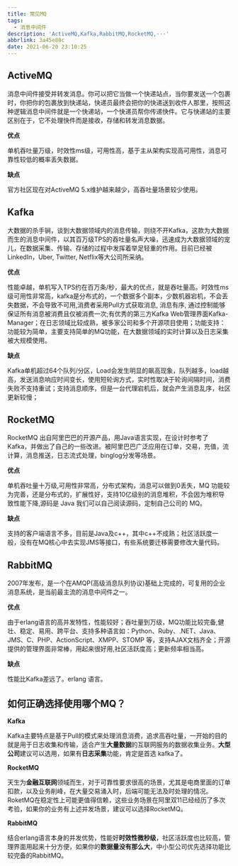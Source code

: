 ```yaml
---
title: 常见MQ
tags:
  - 消息中间件
description: 'ActiveMQ,Kafka,RabbitMQ,RocketMQ,···'
abbrlink: 3a45e88c
date: 2021-06-20 23:10:25
---
```


## ActiveMQ

消息中间件接受并转发消息。你可以把它当做一个快递站点，当你要发送一个包裹时，你把你的包裹放到快递站，快递员最终会把你的快递送到收件人那里，按照这种逻辑消息中间件就是一个快递站，一个快递员帮你传递快件。它与快递站的主要区别在于，它不处理快件而是接收，存储和转发消息数据。

**优点**

单机吞吐量万级，时效性ms级，可用性高，基于主从架构实现高可用性，消息可靠性较低的概率丢失数据。

**缺点**

官方社区现在对ActiveMQ 5.x维护越来越少，高吞吐量场景较少使用。

## Kafka

大数据的杀手锏，谈到大数据领域内的消息传输，则绕不开Kafka，这款为大数据而生的消息中间件，以其百万级TPS的吞吐量名声大噪，迅速成为大数据领域的宠儿，在数据采集、传输、存储的过程中发挥着举足轻重的作用。目前已经被LinkedIn，Uber, Twitter, Netflix等大公司所采纳。

**优点**

性能卓越，单机写入TPS约在百万条/秒，最大的优点，就是吞吐量高。时效性ms级可用性非常高，kafka是分布式的，一个数据多个副本，少数机器宕机，不会丢失数据，不会导致不可用,消费者采用Pull方式获取消息, 消息有序, 通过控制能够保证所有消息被消费且仅被消费一次;有优秀的第三方Kafka Web管理界面Kafka-Manager；在日志领域比较成熟，被多家公司和多个开源项目使用；功能支持：功能较为简单，主要支持简单的MQ功能，在大数据领域的实时计算以及日志采集被大规模使用。

**缺点**

Kafka单机超过64个队列/分区，Load会发生明显的飙高现象，队列越多，load越高，发送消息响应时间变长，使用短轮询方式，实时性取决于轮询间隔时间，消费失败不支持重试；支持消息顺序，但是一台代理宕机后，就会产生消息乱序，社区更新较慢；

## RocketMQ

RocketMQ 出自阿里巴巴的开源产品，用Java语言实现，在设计时参考了Kafka，并做出了自己的一些改进。被阿里巴巴广泛应用在订单，交易，充值，流计算，消息推送，日志流式处理，binglog分发等场景。

**优点**

单机吞吐量十万级,可用性非常高，分布式架构，消息可以做到0丢失，MQ 功能较为完善，还是分布式的，扩展性好，支持10亿级别的消息堆积，不会因为堆积导致性能下降,源码是 Java 我们可以自己阅读源码，定制自己公司的 MQ。

**缺点**

支持的客户端语言不多，目前是Java及c++，其中c++不成熟；社区活跃度一般，没有在MQ核心中去实现JMS等接口，有些系统要迁移需要修改大量代码。

## RabbitMQ

2007年发布，是一个在AMQP(高级消息队列协议)基础上完成的，可复用的企业消息系统，是当前最主流的消息中间件之一。

**优点**

由于erlang语言的高并发特性，性能较好；吞吐量到万级，MQ功能比较完备,健壮、稳定、易用、跨平台、支持多种语言如：Python、Ruby、.NET、Java、JMS、C、PHP、ActionScript、XMPP、STOMP 等，支持AJAX文档齐全；开源提供的管理界面非常棒，用起来很好用,社区活跃度高；更新频率相当高。

**缺点**

性能比Kafka差远了。erlang 语言。

## 如何正确选择使用哪个MQ？

**Kafka**

Kafka主要特点是基于Pull的模式来处理消息消费，追求高吞吐量，一开始的目的就是用于日志收集和传输，适合产生**大量数据**的互联网服务的数据收集业务。**大型公司**建议可以选用，如果有**日志采集**功能，肯定是首选 kafka了。

**RocketMQ**

天生为**金融互联网**领域而生，对于可靠性要求很高的场景，尤其是电商里面的订单扣款，以及业务削峰，在大量交易涌入时，后端可能无法及时处理的情况。RoketMQ在稳定性上可能更值得信赖，这些业务场景在阿里双11已经经历了多次考验，如果你的业务有上述并发场景，建议可以选择RocketMQ。

**RabbitMQ**

结合erlang语言本身的并发优势，性能好**时效性微秒级**，社区活跃度也比较高，管理界面用起来十分方便，如果你的**数据量没有那么大**，中小型公司优先选择功能比较完备的RabbitMQ。
